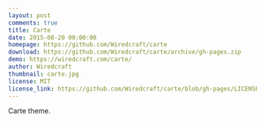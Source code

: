 ```yaml
---
layout: post
comments: true
title: Carte
date: 2015-08-20 00:00:00
homepage: https://github.com/Wiredcraft/carte
download: https://github.com/Wiredcraft/carte/archive/gh-pages.zip
demo: https://wiredcraft.com/carte/
author: Wiredcraft
thumbnail: carte.jpg
license: MIT
license_link: https://github.com/Wiredcraft/carte/blob/gh-pages/LICENSE.md
---
```


Carte theme.
